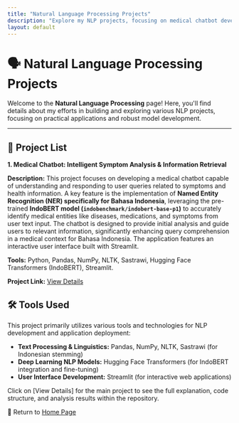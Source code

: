 ```yaml
---
title: "Natural Language Processing Projects"
description: "Explore my NLP projects, focusing on medical chatbot development and advanced text analysis for Bahasa Indonesia."
layout: default
---
```


# 🗣️ Natural Language Processing Projects

Welcome to the **Natural Language Processing** page! Here, you'll find details about my efforts in building and exploring various NLP projects, focusing on practical applications and robust model development.

---

## 🚀 **Project List**

**1. Medical Chatbot: Intelligent Symptom Analysis & Information Retrieval**

**Description:** This project focuses on developing a medical chatbot capable of understanding and responding to user queries related to symptoms and health information. A key feature is the implementation of **Named Entity Recognition (NER) specifically for Bahasa Indonesia**, leveraging the pre-trained **IndoBERT model (`indobenchmark/indobert-base-p1`)** to accurately identify medical entities like diseases, medications, and symptoms from user text input. The chatbot is designed to provide initial analysis and guide users to relevant information, significantly enhancing query comprehension in a medical context for Bahasa Indonesia. The application features an interactive user interface built with Streamlit.

**Tools:** Python, Pandas, NumPy, NLTK, Sastrawi, Hugging Face Transformers (IndoBERT), Streamlit.

**Project Link:** [View Details](https://github.com/hanif-dev.github.io/projects/nlp/medical_chatbot)

## 🛠 **Tools Used**

This project primarily utilizes various tools and technologies for NLP development and application deployment:

* **Text Processing & Linguistics:** Pandas, NumPy, NLTK, Sastrawi (for Indonesian stemming)
* **Deep Learning NLP Models:** Hugging Face Transformers (for IndoBERT integration and fine-tuning)
* **User Interface Development:** Streamlit (for interactive web applications)

Click on [View Details] for the main project to see the full explanation, code structure, and analysis results within the repository.

🔗 Return to [Home Page](../index.html)
